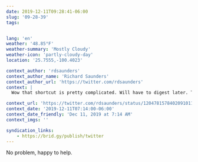 ```yaml
---
date: 2019-12-11T09:28:41-06:00
slug: '09-28-39'
tags:


lang: 'en'
weather: '48.85°F'
weather-summary: 'Mostly Cloudy'
weather-icon: 'partly-cloudy-day'
location: '25.7555,-100.4023'

context_author: 'rdsaunders'
context_author_name: 'Richard Saunders'
context_author_url: 'https://twitter.com/rdsaunders'
context: |
  Wow that shortcut is pretty complicated. Will have to digest later. Thanks for sharing your process.

context_url: 'https://twitter.com/rdsaunders/status/1204781578402091011?s=12'
context_date: '2019-12-11T07:14:00-06:00'
context_date_friendly: 'Dec 11, 2019 at 7:14 AM'
context_imgs: ''

syndication_links:
    - https://brid.gy/publish/twitter
---
```

No problem, happy to help.